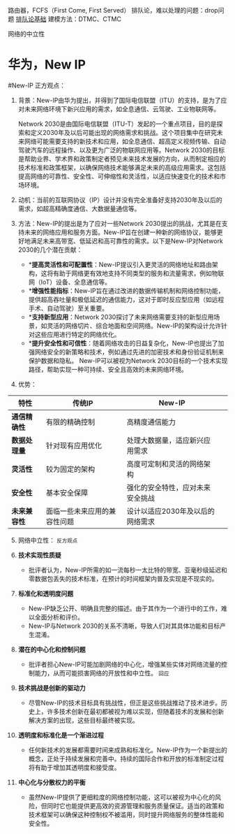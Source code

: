路由器，FCFS（First Come, First Served）
排队论，难以处理的问题：drop问题 [排队论基础](https://www.cnblogs.com/Nickel-Angel/p/17096786.html)
建模方法：DTMC、CTMC

网络的中立性

# 华为，New IP
#New-IP
正方观点：
1. 背景：New-IP由华为提出，并得到了国际电信联盟（ITU）的支持，是为了应对未来网络环境下新兴应用的需求，如全息通信、云驾驶、工业物联网等。
   
   Network 2030是由国际电信联盟（ITU-T）发起的一个重点项目，目的是探索和定义2030年及以后可能出现的网络需求和挑战。这个项目集中在研究未来网络可能需要支持的新技术和应用，如全息通信、超高定义视频传输、自动驾驶汽车的远程操作、以及更为广泛的物联网应用等。Network 2030的目标是帮助业界、学术界和政策制定者预见未来技术发展的方向，从而制定相应的技术标准和政策框架，以确保网络技术能够满足未来的高级应用需求。这包括提高网络的可靠性、安全性、可伸缩性和灵活性，以适应快速变化的技术和市场环境。
2. 动机：当前的互联网协议（IP）设计并没有完全准备好支持2030年及以后的需求，如超高精确度通信、大数据量通信等。
3. 方法：New-IP的提出是为了应对一些Network 2030提出的挑战，尤其是在支持未来的网络应用和服务方面。New-IP旨在创建一种新的网络协议，能够更好地满足未来高带宽、低延迟和高可靠性的需求。以下是New-IP对Network 2030的几个潜在贡献：   
	* ***提高灵活性和可配置性**：New-IP提议引入更灵活的网络地址和路由架构，这将有助于网络更有效地支持不同类型的服务和流量需求，例如物联网（IoT）设备、全息通信等。
	* ***增强性能指标**：New-IP旨在通过改进的数据传输机制和网络控制功能，提供超高吞吐量和极低延迟的通信能力，这对于即时反应型应用（如远程手术、自动驾驶）至关重要。
    * ***支持新型应用**：Network 2030探讨了未来网络需要支持的新型应用场景，如灵活的网络切片、综合地面和空间网络。New-IP的架构设计允许针对这些应用进行特定的网络优化。
    * ***提升安全性和可信性**：随着网络攻击的日益复杂化，New-IP也提出了加强网络安全的新策略和技术，例如通过先进的加密技术和身份验证机制来保护数据和隐私。
	New-IP可以被视为Network 2030目标的一个技术实现路径，帮助实现一种可持续、安全且高效的未来网络环境。
4. 优势：

| 特性        | 传统IP           | New-IP             |     |
| --------- | -------------- | ------------------ | --- |
| **通信精确性** | 有限的精确控制        | 高精度通信能力            |     |
| **数据处理量** | 针对现有应用优化       | 处理大数据量，适应新兴应用需求    |     |
| **灵活性**   | 较为固定的架构        | 高度可定制和灵活的网络架构      |     |
| **安全性**   | 基本安全保障         | 强化的安全特性，应对未来安全挑战   |     |
| **未来兼容性** | 面临一些未来应用的兼容性问题 | 设计以适应2030年及以后的网络需求 |     |

5. 网络中立性：
`反方观点`

1. **技术实现性质疑**
    
    - 批评者认为，New-IP所需的如一流每秒一太比特的带宽、亚毫秒级延迟和零数据包丢失的技术标准，在预计的时间框架内普及实现是不现实的。
2. **标准化和透明度问题**
    
    - New-IP缺乏公开、明确且完整的描述。由于其作为一个进行中的工作，难以全面分析和评价。
    - New-IP与Network 2030的关系不清晰，导致人们对其具体功能和目标产生混淆。
3. **潜在的中心化和控制问题**
    
    - 批评者担心New-IP可能加剧网络的中心化，增强某些实体对网络流量的控制能力，从而可能损害网络的开放性和中立性。
`回应`
1. **技术挑战是创新的驱动力**
    
    - 尽管New-IP的技术目标具有挑战性，但正是这些挑战推动了技术进步。历史上，许多技术创新在最初都被视为难以实现，但随着技术的发展和创新解决方案的出现，这些目标最终被实现。
2. **透明度和标准化是一个渐进过程**
    
    - 任何新技术的发展都需要时间来成熟和标准化。New-IP作为一个新提出的概念，正处于持续发展和完善中。持续的国际合作和开放的标准制定过程将有助于增加其透明度和接受度。
3. **中心化与分散权力的平衡**
    
    - 虽然New-IP提供了更细粒度的网络控制功能，这可以被视为中心化的风险，但同时它也能提供更高效的资源管理和服务质量保证。适当的政策和技术框架可以确保这种控制权不被滥用，同时提升网络服务的整体性能和安全性。